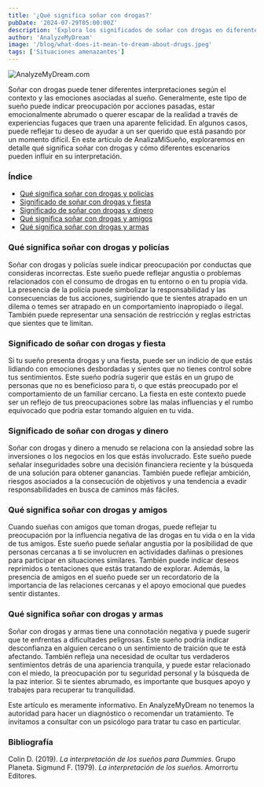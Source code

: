 ```yaml
---
title: '¿Qué significa soñar con drogas?'
pubDate: '2024-07-29T05:00:00Z'
description: 'Explora los significados de soñar con drogas en diferentes contextos, incluida la presencia de la policía, fiestas, dinero, amigos y armas. Comprende lo que tu subconsciente puede estar tratando de comunicar.'
author: 'AnalyzeMyDream'
image: '/blog/what-does-it-mean-to-dream-about-drugs.jpeg'
tags: ['Situaciones amenazantes']
---
```


![AnalyzeMyDream.com](/blog/what-does-it-mean-to-dream-about-drugs.jpeg)

Soñar con drogas puede tener diferentes interpretaciones según el contexto y las emociones asociadas al sueño. Generalmente, este tipo de sueño puede indicar preocupación por acciones pasadas, estar emocionalmente abrumado o querer escapar de la realidad a través de experiencias fugaces que traen una aparente felicidad. En algunos casos, puede reflejar tu deseo de ayudar a un ser querido que está pasando por un momento difícil. En este artículo de AnalizaMiSueño, exploraremos en detalle qué significa soñar con drogas y cómo diferentes escenarios pueden influir en su interpretación.

### Índice

- [Qué significa soñar con drogas y policías](#que-significa-soñar-con-drogas-y-policias)
- [Significado de soñar con drogas y fiesta](#significado-de-sonar-con-drogas-y-fiesta)
- [Significado de soñar con drogas y dinero](#significado-de-sonar-con-drogas-y-dinero)
- [Qué significa soñar con drogas y amigos](#que-significa-soñar-con-drogas-y-amigos)
- [Qué significa soñar con drogas y armas](#que-significa-soñar-con-drogas-y-armas)

### Qué significa soñar con drogas y policías

Soñar con drogas y policías suele indicar preocupación por conductas que consideras incorrectas. Este sueño puede reflejar angustia o problemas relacionados con el consumo de drogas en tu entorno o en tu propia vida. La presencia de la policía puede simbolizar la responsabilidad y las consecuencias de tus acciones, sugiriendo que te sientes atrapado en un dilema o temes ser atrapado en un comportamiento inapropiado o ilegal. También puede representar una sensación de restricción y reglas estrictas que sientes que te limitan.

### Significado de soñar con drogas y fiesta

Si tu sueño presenta drogas y una fiesta, puede ser un indicio de que estás lidiando con emociones desbordadas y sientes que no tienes control sobre tus sentimientos. Este sueño podría sugerir que estás en un grupo de personas que no es beneficioso para ti, o que estás preocupado por el comportamiento de un familiar cercano. La fiesta en este contexto puede ser un reflejo de tus preocupaciones sobre las malas influencias y el rumbo equivocado que podría estar tomando alguien en tu vida.

### Significado de soñar con drogas y dinero

Soñar con drogas y dinero a menudo se relaciona con la ansiedad sobre las inversiones o los negocios en los que estás involucrado. Este sueño puede señalar inseguridades sobre una decisión financiera reciente y la búsqueda de una solución para obtener ganancias. También puede reflejar ambición, riesgos asociados a la consecución de objetivos y una tendencia a evadir responsabilidades en busca de caminos más fáciles.

### Qué significa soñar con drogas y amigos

Cuando sueñas con amigos que toman drogas, puede reflejar tu preocupación por la influencia negativa de las drogas en tu vida o en la vida de tus amigos. Este sueño puede señalar angustia por la posibilidad de que personas cercanas a ti se involucren en actividades dañinas o presiones para participar en situaciones similares. También puede indicar deseos reprimidos o tentaciones que estás tratando de explorar. Además, la presencia de amigos en el sueño puede ser un recordatorio de la importancia de las relaciones cercanas y el apoyo emocional que puedes sentir distantes.

### Qué significa soñar con drogas y armas

Soñar con drogas y armas tiene una connotación negativa y puede sugerir que te enfrentas a dificultades peligrosas. Este sueño podría indicar desconfianza en alguien cercano o un sentimiento de traición que te está afectando. También refleja una necesidad de ocultar tus verdaderos sentimientos detrás de una apariencia tranquila, y puede estar relacionado con el miedo, la preocupación por tu seguridad personal y la búsqueda de la paz interior. Si te sientes abrumado, es importante que busques apoyo y trabajes para recuperar tu tranquilidad.

Este artículo es meramente informativo. En AnalyzeMyDream no tenemos la autoridad para hacer un diagnóstico o recomendar un tratamiento. Te invitamos a consultar con un psicólogo para tratar tu caso en particular.

### Bibliografía

Colin D. (2019). *La interpretación de los sueños para Dummies*. Grupo Planeta. 
Sigmund F. (1979). *La interpretación de los sueños*. Amorrortu Editores.